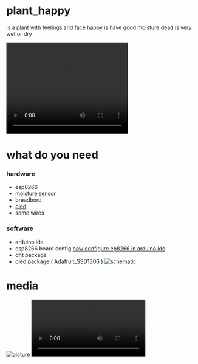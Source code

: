 # plant_happy
is a plant with feelings and face 
happy is have good moisture
dead is very wet or dry 

<video width="320" height="240" controls>
  <source src="http://wiki.unloquer.org/_media/personas/jero98772/vid_20200606_173204.mp4" type="video/mp4">
</video>

# what do you need 
### hardware
* esp8266
* [moisture sensor](https://external-content.duckduckgo.com/iu/?u=https%3A%2F%2Ftse1.mm.bing.net%2Fth%3Fid%3DOIP.lNpvTQ3V628librzlCncRQHaHa%26pid%3DApi&f=1)
* breadbord
* [oled](https://external-content.duckduckgo.com/iu/?u=https%3A%2F%2Fcircuits4you.com%2Fwp-content%2Fuploads%2F2019%2F01%2FSD1306_OLED_Display.jpg&f=1&nofb=1)
* some wires
### software 
* arduino ide 
* esp8266 board config [how configure ep8266 in arduino ide](https://youtu.be/2DL8FlrBTDs?t=77)
* dht package 
* oled package ( Adafruit_SSD1306 )
![schematic](http://wiki.unloquer.org/_media/personas/jero98772/happy_plant.png)
# media 
![picture](http://wiki.unloquer.org/_media/personas/jero98772/5.jpg)
![video](http://wiki.unloquer.org/_media/personas/jero98772/vid_20200606_173204.mp4)
